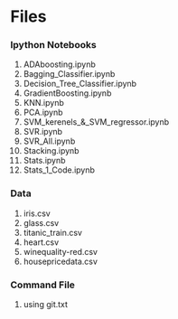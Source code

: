 # Files

### Ipython Notebooks
1. ADAboosting.ipynb
2. Bagging_Classifier.ipynb
3. Decision_Tree_Classifier.ipynb
4. GradientBoosting.ipynb
5. KNN.ipynb
6. PCA.ipynb
7. SVM_kerenels_&_SVM_regressor.ipynb
8. SVR.ipynb
9. SVR_All.ipynb
10. Stacking.ipynb
11. Stats.ipynb
12. Stats_1_Code.ipynb

### Data
1. iris.csv
2. glass.csv
3. titanic_train.csv
4. heart.csv
5. winequality-red.csv
6. housepricedata.csv

### Command File
1. using git.txt
